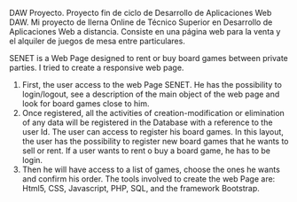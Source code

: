 DAW Proyecto.
Proyecto fin de ciclo de Desarrollo de Aplicaciones Web DAW.
Mi proyecto de Ilerna Online de Técnico Superior en Desarrollo de Aplicaciones Web a distancia.
Consiste en una página web para la venta y el alquiler de juegos de mesa entre particulares. 


SENET is a Web Page designed to rent or buy board games between private parties. I tried to create a responsive web page.

1.  First, the user access to the web Page SENET. He has the possibility to login/logout, see a description of the main object of the web page and look for board games close to him. 
2.  Once registered, all the activities of creation-modification or elimination of any data will be registered in the Database with a reference to the user Id. The user can access to register his board games. In this layout, the user has the possibility to register new board games that he wants to sell or rent. If a user wants to rent o buy a board game, he has to be login. 
3.  Then he will have access to a list of games, choose the ones he wants and confirm his order. 
The tools involved to create the web Page are: Html5, CSS, Javascript, PHP, SQL, and the framework Bootstrap.

